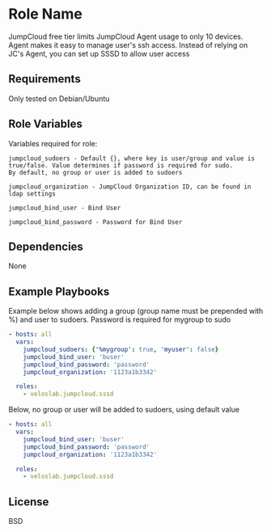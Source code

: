 Role Name
=========

JumpCloud free tier limits JumpCloud Agent usage to only 10 devices. Agent makes it easy to manage user's ssh access. Instead of relying on JC's Agent, you can set up SSSD to allow  user access

Requirements
------------

Only tested on Debian/Ubuntu

Role Variables
--------------
Variables required for role:

    jumpcloud_sudoers - Default {}, where key is user/group and value is true/false. Value determines if password is required for sudo. 
    By default, no group or user is added to sudoers
    
    jumpcloud_organization - JumpCloud Organization ID, can be found in ldap settings
    
    jumpcloud_bind_user - Bind User
    
    jumpcloud_bind_password - Password for Bind User

Dependencies
------------

None

Example Playbooks
----------------

Example below shows adding a group (group name must be prepended with %) and user to sudoers. 
Password is required for mygroup to sudo 
```yaml
- hosts: all
  vars:
    jumpcloud_sudoers: {'%mygroup': true, 'myuser': false}
    jumpcloud_bind_user: 'buser'
    jumpcloud_bind_password: 'password'
    jumpcloud_organization: '1123a1b3342'

  roles:
    - veloslab.jumpcloud.sssd
```

Below, no group or user will be added to sudoers, using default value
```yaml
- hosts: all
  vars:
    jumpcloud_bind_user: 'buser'
    jumpcloud_bind_password: 'password'
    jumpcloud_organization: '1123a1b3342'

  roles:
    - veloslab.jumpcloud.sssd
```

License
-------

BSD
